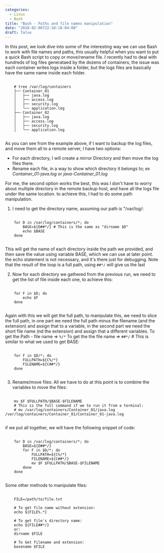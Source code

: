 ```yaml
---
categories:
  - Linux
  - Bash
title: "Bash - Paths and file names manipulation"
date: "2018-02-06T22:10:18-04:00"
draft: false
---
```


In this post, we look dive into some of the interesting way we can use Bash to work with file names and paths, this usually helpful when you want to put a quick Bash script to copy or move/rename file. I recently had to deal with hundreds of log files generataed by the dozens of containers, the issue was each container writes logs inside a folder, but the logs files are basically have the same name inside each folder.

<pre>
  <code class="language-bash">
    # tree /var/log/containers
    ├── Container_01
    │   ├── java.log
    │   ├── access.log
    │   ├── security.log
    │   └── application.log
    ├── Container_02
    │   ├── java.log
    │   ├── access.log
    │   ├── security.log
    │   └── application.log
  </code>
</pre>

As you can see from the example above, if I want to backup the log files, and move them all to a remote server, I have two options:
* For each directory, I will create a mirror Directory and then move the log files there.
* Rename each file, in a way to show which directory it belongs to; ex *Container_01-java.log* or *java-Container_01.log*

For me, the second option works the best, this was I don't have to worry about multiple directory in the remote backup host, and have all the logs file under the same location. to achieve this, I had to do some path manipulation.

1. I need to get the directory name, assuming our path is "/var/log/:
<pre>
  <code class="language-bash">
    for D in /var/log/containers/*; do
        BASE=${D##*/} # This is the same as "dirname $D"
        echo $BASE
    done
  </code>
</pre>
This will get the name of each directory inside the path we provided, and then save the value using variable BASE, which we can use at later point. the echo statement is not necessary, and it's there just for debugging. Note that the result of the loop is a full path, using `##*/` will give us the last

2. Now for each directory we gathered from the previous run, we need to get the list of file inside each one, to achieve this:
<pre>
  <code class="language-bash">
    for F in $D; do
        echo $F
    done
  </code>
</pre>

Again with this we will get the full path, to manipulate this, we need to slice the full path, in one part we need the full path minus the filename (and the extension) and assign that to a variable, in the second part we need the short file name (nd the extension) and assign that a different variables.
To get the Path - file name => `%/*`
To get the the file name => `##*/`  # This is similar to what we used to get BASE:

<pre>
  <code class="language-bash">
    for F in $D/*; do
        FULLPATH=${C%/*}
        FILENAME=${C##*/}
    done
  </code>
</pre>

3. Rename/move files:
All we have to do at this point is to combine the variables to move the files:

<pre>
  <code class="language-bash">
    mv $F $FULLPATH/$BASE-$FILENAME
    # This is the full command if we to run it from a terminal:
    # mv /var/log/containers/Container_01/java.log /var/log/containers/Container_01/Container_01-java.log
  </code>
</pre>

if we put all together, we will have the following snippet of code:

<pre>
  <code class="language-bash">
    for D in /var/log/containers/*; do
        BASE=${D##*/}
        for F in $D/*; do
            FULLPATH=${C%/*}
            FILENAME=${C##*/}
            mv $F $FULLPATH/$BASE-$FILENAME
        done
    done
  </code>
</pre>

Some other methods to manipulate files:

<pre>
  <code class="language-bash">
    FILE=/path/to/file.txt

    # To get file name without extension:
    echo ${FILE%.*}

    # To get file's directory name:
    echo ${FILE##*/}
    or:
    dirname $FILE

    # To Get filename and extension:
    basename $FILE
  </code>
</pre>
